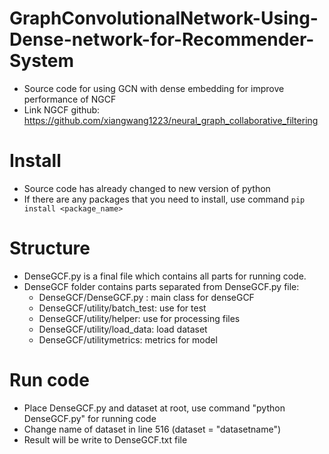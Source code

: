 # GraphConvolutionalNetwork-Using-Dense-network-for-Recommender-System
* Source code for using GCN with dense embedding for improve performance of NGCF
* Link NGCF github: https://github.com/xiangwang1223/neural_graph_collaborative_filtering

# Install
* Source code has already changed to new version of python
* If there are any packages that you need to install, use command `pip install <package_name>`

# Structure
* DenseGCF.py is a final file which contains all parts for running code.
* DenseGCF folder contains parts separated from DenseGCF.py file:
	* DenseGCF/DenseGCF.py : main class for denseGCF
	* DenseGCF/utility/batch_test: use for test
	* DenseGCF/utility/helper: use for processing files
	* DenseGCF/utility/load_data: load dataset
	* DenseGCF/utilitymetrics: metrics for model

# Run code
* Place DenseGCF.py and dataset at root, use command "python DenseGCF.py" for running code
* Change name of dataset in line 516 (dataset = "datasetname")
* Result will be write to DenseGCF.txt file


